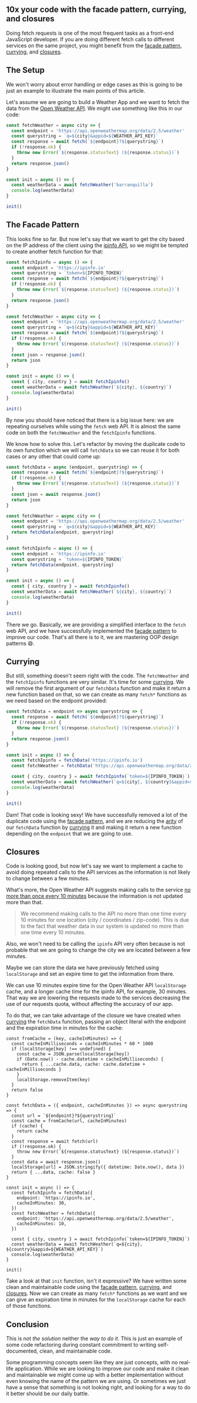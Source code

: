 ## 10x your code with the facade pattern, currying, and closures

Doing fetch requests is one of the most frequent tasks as a front-end JavaScript developer. If you are doing different fetch calls to different services on the same project, you might benefit from the [facade pattern](http://jargon.js.org/_glossary/FACADE_PATTERN.md), [currying](https://javascript.info/currying-partials), and [closures](https://developer.mozilla.org/en-US/docs/Web/JavaScript/Closures).

## The Setup

We won't worry about error handling or edge cases as this is going to be just an example to illustrate the main points of this article.

Let's assume we are going to build a Weather App and we want to fetch the data from the [Open Weather API](https://openweathermap.org/api). We might use something like this in our code:

```js
const fetchWeather = async city => {
  const endpoint = 'https://api.openweathermap.org/data/2.5/weather'
  const querystring = `q=${city}&appid=${WEATHER_API_KEY}`
  const response = await fetch(`${endpoint}?${querystring}`)
  if (!response.ok) {
    throw new Error(`${response.statusText} (${response.status})`)
  }
  return response.json()
}

const init = async () => {
  const weatherData = await fetchWeather('barranquilla')
  console.log(weatherData)
}

init()
```

## The Facade Pattern

This looks fine so far. But now let's say that we want to get the city based on the IP address of the client using the [ipinfo API](https://ipinfo.io/), so we might be tempted to create another fetch function for that:

```js
const fetchIpinfo = async () => {
  const endpoint = 'https://ipinfo.io'
  const querystring = `token=${IPINFO_TOKEN}`
  const response = await fetch(`${endpoint}?${querystring}`)
  if (!response.ok) {
    throw new Error(`${response.statusText} (${response.status})`)
  }
  return response.json()
}

const fetchWeather = async city => {
  const endpoint = 'https://api.openweathermap.org/data/2.5/weather'
  const querystring = `q=${city}&appid=${WEATHER_API_KEY}`
  const response = await fetch(`${endpoint}?${querystring}`)
  if (!response.ok) {
    throw new Error(`${response.statusText} (${response.status})`)
  }
  const json = response.json()
  return json
}

const init = async () => {
  const { city, country } = await fetchIpinfo()
  const weatherData = await fetchWeather(`${city}, ${country}`)
  console.log(weatherData)
}

init()
```

By now you should have noticed that there is a big issue here: we are repeating ourselves while using the `fetch` web API. It is almost the same code on both the `fetchWeather` and the `fetchIpinfo` functions.

We know how to solve this. Let's refactor by moving the duplicate code to its own function which we will call `fetchData` so we can reuse it for both cases or any other that could come up:

```js
const fetchData = async (endpoint, querystring) => {
  const response = await fetch(`${endpoint}?${querystring}`)
  if (!response.ok) {
    throw new Error(`${response.statusText} (${response.status})`)
  }
  const json = await response.json()
  return json
}

const fetchWeather = async city => {
  const endpoint = 'https://api.openweathermap.org/data/2.5/weather'
  const querystring = `q=${city}&appid=${WEATHER_API_KEY}`
  return fetchData(endpoint, querystring)
}

const fetchIpinfo = async () => {
  const endpoint = 'https://ipinfo.io'
  const querystring = `token=${IPINFO_TOKEN}`
  return fetchData(endpoint, querystring)
}

const init = async () => {
  const { city, country } = await fetchIpinfo()
  const weatherData = await fetchWeather(`${city}, ${country}`)
  console.log(weatherData)
}

init()
```

There we go. Basically, we are providing a simplified interface to the `fetch` web API, and we have successfully implemented the [facade pattern](http://jargon.js.org/_glossary/FACADE_PATTERN.md) to improve our code. That's all there is to it,  we are mastering OOP design patterns 😄.

## Currying

But still, something doesn't seem right with the code. The `fetchWeather` and the `fetchIpinfo` functions are very similar. It's time for some [currying](https://javascript.info/currying-partials). We will remove the first argument of our `fetchData` function and make it return a new function based on that, so we can create as many `fetch*` functions as we need based on the endpoint provided:

```js
const fetchData = endpoint => async querystring => {
  const response = await fetch(`${endpoint}?${querystring}`)
  if (!response.ok) {
    throw new Error(`${response.statusText} (${response.status})`)
  }
  return response.json()
}

const init = async () => {
  const fetchIpinfo = fetchData('https://ipinfo.io')
  const fetchWeather = fetchData('https://api.openweathermap.org/data/2.5/weather')

  const { city, country } = await fetchIpinfo(`token=${IPINFO_TOKEN}`)
  const weatherData = await fetchWeather(`q=${city}, ${country}&appid=${WEATHER_API_KEY}`)
  console.log(weatherData)
}

init()
```

Dam! That code is looking sexy! We have successfully removed a lot of the duplicate code using the [facade pattern](http://jargon.js.org/_glossary/FACADE_PATTERN.md), and we are reducing the [arity](https://en.wikipedia.org/wiki/Arity) of our `fetchData` function by [currying](https://javascript.info/currying-partials) it and making it return a new function depending on the `endpoint` that we are going to use.

## Closures

Code is looking good, but now let's say we want to implement a cache to avoid doing repeated calls to the API services as the information is not likely to change between a few minutes.

What's more, the Open Weather API suggests making calls to the service [no more than once every 10 minutes](https://openweathermap.org/appid#use) because the information is not updated more than that.

> We recommend making calls to the API no more than one time every 10 minutes for one location (city / coordinates / zip-code). This is due to the fact that weather data in our system is updated no more than one time every 10 minutes.

Also, we won't need to be calling the `ipinfo` API very often because is not probable that we are going to change the city we are located between a few minutes.

Maybe we can store the data we have previously fetched using `localStorage` and set an expire time to get the information from there.

We can use 10 minutes expire time for the Open Weather API `localStorage` cache, and a longer cache time for the ipinfo API, for example, 30 minutes. That way we are lowering the requests made to the services decreasing the use of our requests quota, without affecting the accuracy of our app.

To do that, we can take advantage of the closure we have created when [currying](https://javascript.info/currying-partials) the `fetchData` function, passing an object literal with the endpoint and the expiration time in minutes for the cache:

```
const fromCache = (key, cacheInMinutes) => {
  const cacheInMilliseconds = cacheInMinutes * 60 * 1000
  if (localStorage[key] !== undefined) {
    const cache = JSON.parse(localStorage[key])
    if (Date.now() - cache.datetime < cacheInMilliseconds) {
      return { ...cache.data, cache: cache.datetime + cacheInMilliseconds }
    }
    localStorage.removeItem(key)
  }
  return false
}

const fetchData = ({ endpoint, cacheInMinutes }) => async querystring => {
  const url = `${endpoint}?${querystring}`
  const cache = fromCache(url, cacheInMinutes)
  if (cache) {
    return cache
  }
  const response = await fetch(url)
  if (!response.ok) {
    throw new Error(`${response.statusText} (${response.status})`)
  }
  const data = await response.json()
  localStorage[url] = JSON.stringify({ datetime: Date.now(), data })
  return { ...data, cache: false }
}

const init = async () => {
  const fetchIpinfo = fetchData({
    endpoint: 'https://ipinfo.io',
    cacheInMinutes: 30,
  })
  const fetchWeather = fetchData({
    endpoint: 'https://api.openweathermap.org/data/2.5/weather',
    cacheInMinutes: 10,
  })

  const { city, country } = await fetchIpinfo(`token=${IPINFO_TOKEN}`)
  const weatherData = await fetchWeather(`q=${city}, ${country}&appid=${WEATHER_API_KEY}`)
  console.log(weatherData)
}

init()
```

Take a look at that `init` function, isn't it expressive? We have written some clean and maintainable code using the [facade pattern](http://jargon.js.org/_glossary/FACADE_PATTERN.md), [currying](https://javascript.info/currying-partials), and [closures](https://developer.mozilla.org/en-US/docs/Web/JavaScript/Closures). Now we can create as many `fetch*` functions as we want and we can give an expiration time in minutes for the `localStorage` cache for each of those functions.

## Conclusion

This is not _the solution_ neither the _way to do it_. This is just an example of some code refactoring during constant commitment to writing self-documented, clean, and maintainable code.

Some programming concepts seem like they are just concepts, with no real-life application. While we are looking to improve our code and make it clean and maintainable we might come up with a better implementation without even knowing the name of the pattern we are using. Or sometimes we just have a sense that something is not looking right, and looking for a way to do it better should be our daily battle.